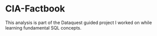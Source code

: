 # CIA-Factbook
This analysis is part of the Dataquest guided project I worked on while learning fundamental SQL concepts.
